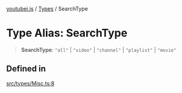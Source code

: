 [youtubei.js](../../../README.md) / [Types](../README.md) / SearchType

# Type Alias: SearchType

> **SearchType**: `"all"` \| `"video"` \| `"channel"` \| `"playlist"` \| `"movie"`

## Defined in

[src/types/Misc.ts:8](https://github.com/LuanRT/YouTube.js/blob/af92984523f90200a18314b94478a2697c9deab0/src/types/Misc.ts#L8)
